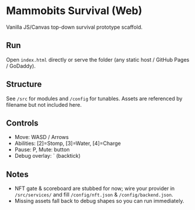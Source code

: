 # Mammobits Survival (Web)
Vanilla JS/Canvas top-down survival prototype scaffold.

## Run
Open `index.html` directly or serve the folder (any static host / GitHub Pages / GoDaddy).

## Structure
See `/src` for modules and `/config` for tunables. Assets are referenced by filename but not included here.

## Controls
- Move: WASD / Arrows
- Abilities: [2]=Stomp, [3]=Water, [4]=Charge
- Pause: P, Mute: button
- Debug overlay: ` (backtick)

## Notes
- NFT gate & scoreboard are stubbed for now; wire your provider in `/src/services/` and fill `/config/nft.json` & `/config/backend.json`.
- Missing assets fall back to debug shapes so you can run immediately.
